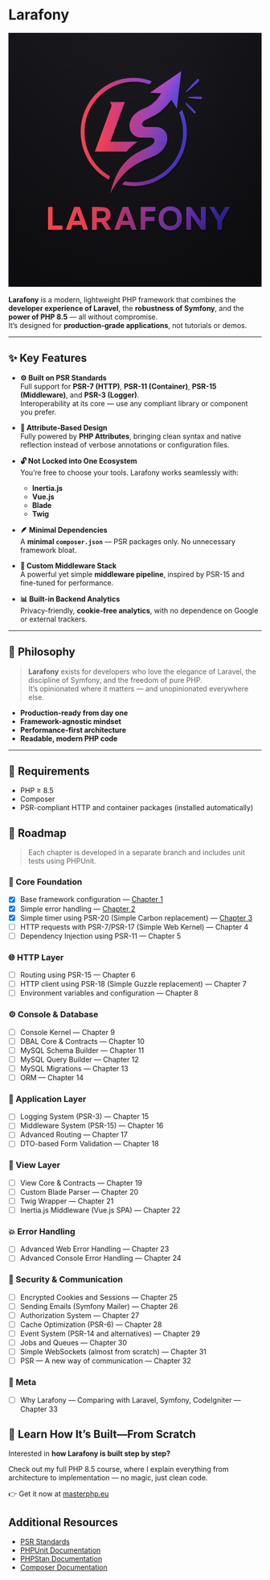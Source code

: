 # Larafony

![Larafony Logo](logo.png)

**Larafony** is a modern, lightweight PHP framework that combines the **developer experience of Laravel**, the **robustness of Symfony**, and the **power of PHP 8.5** — all without compromise.  
It’s designed for **production-grade applications**, not tutorials or demos.

---

## ✨ Key Features

- **⚙️ Built on PSR Standards**  
  Full support for **PSR-7 (HTTP)**, **PSR-11 (Container)**, **PSR-15 (Middleware)**, and **PSR-3 (Logger)**.  
  Interoperability at its core — use any compliant library or component you prefer.

- **🧩 Attribute-Based Design**  
  Fully powered by **PHP Attributes**, bringing clean syntax and native reflection instead of verbose annotations or configuration files.

- **🔓 Not Locked into One Ecosystem**  
  You’re free to choose your tools. Larafony works seamlessly with:
    - **Inertia.js**
    - **Vue.js**
    - **Blade**
    - **Twig**

- **🪶 Minimal Dependencies**  
  A **minimal `composer.json`** — PSR packages only. No unnecessary framework bloat.

- **🧱 Custom Middleware Stack**  
  A powerful yet simple **middleware pipeline**, inspired by PSR-15 and fine-tuned for performance.

- **📊 Built-in Backend Analytics**  
  Privacy-friendly, **cookie-free analytics**, with no dependence on Google or external trackers.

---

## 🚀 Philosophy

> **Larafony** exists for developers who love the elegance of Laravel, the discipline of Symfony, and the freedom of pure PHP.  
> It’s opinionated where it matters — and unopinionated everywhere else.

- **Production-ready from day one**
- **Framework-agnostic mindset**
- **Performance-first architecture**
- **Readable, modern PHP code**

---

## 🧰 Requirements

- PHP ≥ 8.5
- Composer
- PSR-compliant HTTP and container packages (installed automatically)

## 🧭 Roadmap

> Each chapter is developed in a separate branch and includes unit tests using PHPUnit.

### 🧩 Core Foundation
- [x] Base framework configuration — [Chapter 1](docs/Larafony/chapter1.md)
- [x] Simple error handling — [Chapter 2](docs/Larafony/chapter_2.md)
- [x] Simple timer using PSR-20 (Simple Carbon replacement) — [Chapter 3](docs/Larafony/chapter_3.md)
- [ ] HTTP requests with PSR-7/PSR-17 (Simple Web Kernel) — Chapter 4
- [ ] Dependency Injection using PSR-11 — Chapter 5

### 🌐 HTTP Layer
- [ ] Routing using PSR-15 — Chapter 6
- [ ] HTTP client using PSR-18 (Simple Guzzle replacement) — Chapter 7
- [ ] Environment variables and configuration — Chapter 8

### ⚙️ Console & Database
- [ ] Console Kernel — Chapter 9
- [ ] DBAL Core & Contracts — Chapter 10
- [ ] MySQL Schema Builder — Chapter 11
- [ ] MySQL Query Builder — Chapter 12
- [ ] MySQL Migrations — Chapter 13
- [ ] ORM — Chapter 14

### 🧱 Application Layer
- [ ] Logging System (PSR-3) — Chapter 15
- [ ] Middleware System (PSR-15) — Chapter 16
- [ ] Advanced Routing — Chapter 17
- [ ] DTO-based Form Validation — Chapter 18

### 🎨 View Layer
- [ ] View Core & Contracts — Chapter 19
- [ ] Custom Blade Parser — Chapter 20
- [ ] Twig Wrapper — Chapter 21
- [ ] Inertia.js Middleware (Vue.js SPA) — Chapter 22

### 💥 Error Handling
- [ ] Advanced Web Error Handling — Chapter 23
- [ ] Advanced Console Error Handling — Chapter 24

### 🔐 Security & Communication
- [ ] Encrypted Cookies and Sessions — Chapter 25
- [ ] Sending Emails (Symfony Mailer) — Chapter 26
- [ ] Authorization System — Chapter 27
- [ ] Cache Optimization (PSR-6) — Chapter 28
- [ ] Event System (PSR-14 and alternatives) — Chapter 29
- [ ] Jobs and Queues — Chapter 30
- [ ] Simple WebSockets (almost from scratch) — Chapter 31
- [ ] PSR — A new way of communication — Chapter 32

### 🧭 Meta
- [ ] Why Larafony — Comparing with Laravel, Symfony, CodeIgniter — Chapter 33


## 🚀 Learn How It’s Built—From Scratch

Interested in **how Larafony is built step by step?**

Check out my full PHP 8.5 course, where I explain everything from architecture to implementation — no magic, just clean code.

👉 Get it now at [masterphp.eu](https://masterphp.eu)

## Additional Resources

- [PSR Standards](https://www.php-fig.org/psr/)
- [PHPUnit Documentation](https://phpunit.de/)
- [PHPStan Documentation](https://phpstan.org/)
- [Composer Documentation](https://getcomposer.org/doc/)